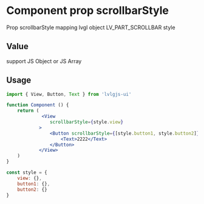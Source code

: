 # Component prop scrollbarStyle

Prop scrollbarStyle mapping lvgl object LV_PART_SCROLLBAR style

## Value
support JS Object or JS Array

## Usage
```jsx
import { View, Button, Text } from 'lvlgjs-ui'

function Component () {
    return (
             <View
                scrollbarStyle={style.view}
            >
                <Button scrollbarStyle={[style.button1, style.button2]}>
                    <Text>2222</Text>
                </Button>
            </View>
    )
}

const style = {
    view: {},
    button1: {},
    button2: {}
}
```